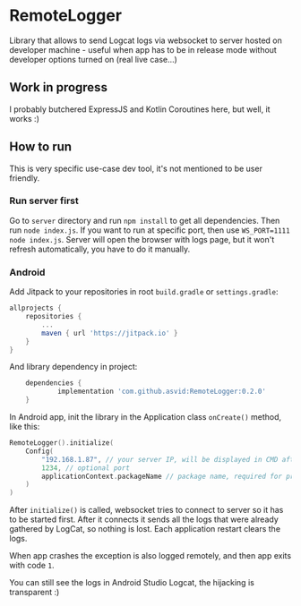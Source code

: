 # RemoteLogger
Library that allows to send Logcat logs via websocket to server hosted on developer machine - useful when app has to be in release mode without developer options turned on (real live case...)

## Work in progress
I probably butchered ExpressJS and Kotlin Coroutines here, but well, it works :)

## How to run
This is very specific use-case dev tool, it's not mentioned to be user friendly.

### Run server first
Go to `server` directory and run `npm install` to get all dependencies.
Then run `node index.js`. If you want to run at specific port, then use `WS_PORT=1111 node index.js`.
Server will open the browser with logs page, but it won't refresh automatically, you have to do it manually.

### Android
Add Jitpack to your repositories in root `build.gradle` or `settings.gradle`:
```groovy
allprojects {
    repositories {
        ...
        maven { url 'https://jitpack.io' }
    }
}
```
And library dependency in project:
```groovy
	dependencies {
	        implementation 'com.github.asvid:RemoteLogger:0.2.0'
	}
```

In Android app, init the library in the Application class `onCreate()` method, like this:
```kotlin
RemoteLogger().initialize(
    Config(
        "192.168.1.87", // your server IP, will be displayed in CMD after server is started
        1234, // optional port
        applicationContext.packageName // package name, required for proper LogCat filtering
    )
)
```

After `initialize()` is called, websocket tries to connect to server so it has to be started first.
After it connects it sends all the logs that were already gathered by LogCat, so nothing is lost.
Each application restart clears the logs.

When app crashes the exception is also logged remotely, and then app exits with code `1`.

You can still see the logs in Android Studio Logcat, the hijacking is transparent :)